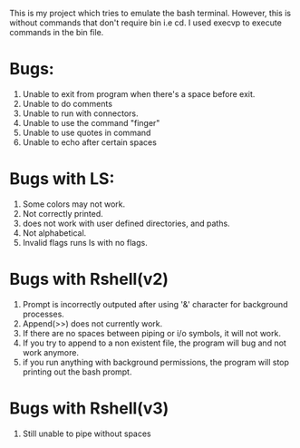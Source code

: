 This is my project which tries to emulate the bash terminal. However, this is without commands that don't require bin i.e cd. 
I used execvp to execute commands in the bin file.


Bugs:
======

1. Unable to exit from program when there's a space before exit.
2. Unable to do comments
3. Unable to run with connectors.
4. Unable to use the command "finger"
5. Unable to use quotes in command
6. Unable to echo after certain spaces

Bugs with LS:
===========

1. Some colors may not work.
2. Not correctly printed.
3. does not work with user defined directories, and paths.
4. Not alphabetical.
5. Invalid flags runs ls with no flags.

Bugs with Rshell(v2)
===========
1. Prompt is incorrectly outputed after using '&' character for background processes.
2. Append(>>)  does not currently work.
3. If there are no spaces between piping or i/o symbols, it will not work.
4. If you try to append to a non existent file, the program will bug and not work anymore.
5. if you run anything with background permissions, the program will stop printing out the bash prompt.

Bugs with Rshell(v3)
=======================
1. Still unable to pipe without spaces
